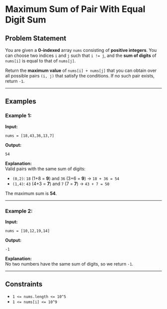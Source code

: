 # Maximum Sum of Pair With Equal Digit Sum

## Problem Statement

You are given a **0-indexed** array `nums` consisting of **positive integers**. You can choose two indices `i` and `j` such that `i != j`, and the **sum of digits** of `nums[i]` is equal to that of `nums[j]`.

Return the **maximum value** of `nums[i] + nums[j]` that you can obtain over all possible pairs `(i, j)` that satisfy the conditions. If no such pair exists, return `-1`.

---

## Examples

### Example 1:

**Input:**  
```plaintext
nums = [18,43,36,13,7]
```
**Output:**  
```plaintext
54
```
**Explanation:**  
Valid pairs with the same sum of digits:
- `(0,2)`: `18` (1+8 = **9**) and `36` (3+6 = **9**) → `18 + 36 = 54`
- `(1,4)`: `43` (4+3 = **7**) and `7` (7 = **7**) → `43 + 7 = 50`

The maximum sum is **54**.

---

### Example 2:

**Input:**  
```plaintext
nums = [10,12,19,14]
```
**Output:**  
```plaintext
-1
```
**Explanation:**  
No two numbers have the same sum of digits, so we return `-1`.

---

## Constraints

- `1 <= nums.length <= 10^5`
- `1 <= nums[i] <= 10^9`
